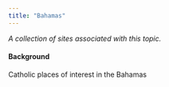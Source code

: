 ```yaml
---
title: "Bahamas"
---
```



*A collection of sites associated with this topic.*

#### Background

Catholic places of interest in the Bahamas


